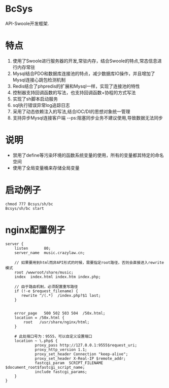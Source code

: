# BcSys

API-Swoole开发框架.
# 特点
1. 使用了Swoole进行服务器的开发,常驻内存，结合Swoole的特点,常态信息进行内存常驻
2. Mysql结合PDO和数据库连接池的特点，减少数据库IO操作，并且增加了Mysql连接心跳包检测机制
3. Redis结合了phpredis的扩展和Mysql一样，实现了连接池的特性
4. 控制器支持回调函数的写法，也支持回调函数+协程的方式写法
5. 实现了sh脚本启动服务
6. sql执行错误异常log追踪日志
7. 采用了动态依赖注入的写法,结合IOC/DI的思想对象统一管理
8. 支持异步Mysql连接客户端 --ps:阻塞同步业务不建议使用,导致数据无法同步
# 说明
- 禁用了define等污染环境的函数系统变量的使用，所有的变量都其特定的命名空间
- 使用了全局变量桶来存储全局变量
# 启动例子
```shell
chmod 777 Bcsys/sh/bc
Bcsys/sh/bc start
```
# nginx配置例子

```
server {
    listen       80;
    server_name  music.crazylaw.cn;

	// 如果要用到html而非API形式的时候，需要指定root路径，否则会直接进入rewrite模式
    root /wwwroot/share/music;
    index  index.html index.htm index.php;

    // 由于路由机制，必须配置重写路径
    if (!-e $request_filename) {
       rewrite ^/(.*)  /index.php?$1 last;
    }


    error_page   500 502 503 504  /50x.html;
    location = /50x.html {
        root   /usr/share/nginx/html;
    }

    # 此处端口号为：9555，可以自定义设置端口
    location ~ \.php$ {
             proxy_pass http://127.0.0.1:9555$request_uri;
             proxy_http_version 1.1;
             proxy_set_header Connection "keep-alive";
             proxy_set_header X-Real-IP $remote_addr;
             fastcgi_param  SCRIPT_FILENAME  $document_root$fastcgi_script_name;
             include fastcgi_params;
    }
}

```